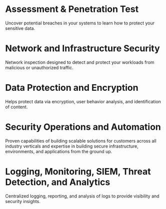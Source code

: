 
# Assessment & Penetration Test
Uncover potential breaches in your systems to learn how to protect your sensitive data.

# Network and Infrastructure Security
Network inspection designed to detect and protect your workloads from malicious or unauthorized traffic.

# Data Protection and Encryption
Helps protect data via encryption, user behavior analysis, and identification of content.

# Security Operations and Automation
Proven capabilities of building scalable solutions for customers across all industry verticals and expertise in building secure infrastructure, environments, and applications from the ground up.

# Logging, Monitoring, SIEM, Threat Detection, and Analytics
Centralized logging, reporting, and analysis of logs to provide visibility and security insights.

